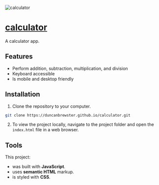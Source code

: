 ![calculator](https://user-images.githubusercontent.com/87501964/137368892-37cf950c-6c35-4d74-a0e9-3c8580f7741e.PNG)

# [calculator](https://duncanbrewster.github.io/calculator/)
A calculator app.

## Features
* Perform addition, subtraction, multiplication, and division 
* Keyboard accessible
* Is mobile and desktop friendly

## Installation

1. Clone the repository to your computer.

```bash
git clone https://duncanbrewster.github.io/calculator.git
```

2. To view the project locally, navigate to the project folder and open the `index.html` file in a web browser.

## Tools

This project:

* was built with **JavaScript**.
* uses **semantic HTML** markup.
* is styled with **CSS**.
